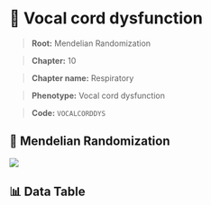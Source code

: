# 🧪 Vocal cord dysfunction

> **Root:** Mendelian Randomization

> **Chapter:** 10  

> **Chapter name:** Respiratory

> **Phenotype:** Vocal cord dysfunction  

> **Code:** `VOCALCORDDYS`

## 🧬 Mendelian Randomization  

<img src="/MR/Figures/Forward/VOCALCORDDYS.png"/>

## 📊 Data Table

<CsvTableMRF src="/MR/Data/Forward/VOCALCORDDYS.csv"/>
